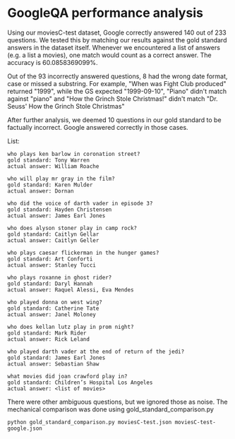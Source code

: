 GoogleQA performance analysis
=============================

Using our moviesC-test dataset, Google correctly answered 140 out of 233 questions.
We tested this by matching our results against the gold standard answers in the dataset itself. Whenever we encountered a list of answers 
(e.g. a list a movies),
one match would count as a correct answer. The accuracy is 60.0858369099%.

Out of the 93 incorrectly answered questions, 8 had the wrong date format,
case or missed a substring. For example, "When was Fight Club produced" returned "1999", while the GS expected "1999-09-10", 
"Piano" didn't match against "piano" and "How the Grinch Stole Christmas!" didn't match "Dr. Seuss' How the Grinch Stole Christmas"

After further analysis, we deemed 10 questions in our gold standard to be factually incorrect. Google answered correctly in those cases.

List:
	
	who plays ken barlow in coronation street?
	gold standard: Tony Warren
	actual answer: William Roache

	who will play mr gray in the film?
	gold standard: Karen Mulder
	actual answer: Dornan

	who did the voice of darth vader in episode 3?
	gold standard: Hayden Christensen
	actual answer: James Earl Jones

	who does alyson stoner play in camp rock?
	gold standard: Caitlyn Gellar
	actual answer: Caitlyn Geller

	who plays caesar flickerman in the hunger games?
	gold standard: Art Conforti
	actual answer: Stanley Tucci

	who plays roxanne in ghost rider?
	gold standard: Daryl Hannah
	actual answer: Raquel Alessi, Eva Mendes

	who played donna on west wing?
	gold standard: Catherine Tate
	actual answer: Janel Moloney

	who does kellan lutz play in prom night?
	gold standard: Mark Rider
	actual answer: Rick Leland

	who played darth vader at the end of return of the jedi?
	gold standard: James Earl Jones
	actual answer: Sebastian Shaw

	what movies did joan crawford play in?
	gold standard: Children’s Hospital Los Angeles
	actual answer: <list of movies>
	
There were other ambiguous questions, but we ignored those as noise.
The mechanical comparison was done using gold_standard_comparison.py

	python gold_standard_comparison.py moviesC-test.json moviesC-test-google.json